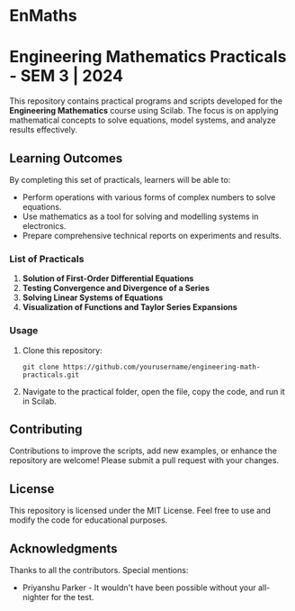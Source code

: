 # EnMaths
<!DOCTYPE html>
<html lang="en">
<head>
    <meta charset="UTF-8">
    <meta name="viewport" content="width=device-width, initial-scale=1.0">
</head>
<body>
    <h1>Engineering Mathematics Practicals - SEM 3 | 2024 </h1>
    <p>
        This repository contains practical programs and scripts developed for the 
        <strong>Engineering Mathematics</strong> course using Scilab. The focus is on applying mathematical concepts 
        to solve equations, model systems, and analyze results effectively.
    </p>
    <h2>Learning Outcomes</h2>
    <p>By completing this set of practicals, learners will be able to:</p>
    <ul>
        <li>Perform operations with various forms of complex numbers to solve equations.</li>
        <li>Use mathematics as a tool for solving and modelling systems in electronics.</li>
        <li>Prepare comprehensive technical reports on experiments and results.</li>
    </ul>
    <h3>List of Practicals</h3>
    <ol>
        <li><strong>Solution of First-Order Differential Equations</strong></li>
        <li><strong>Testing Convergence and Divergence of a Series</strong></li>
        <li><strong>Solving Linear Systems of Equations</strong></li>
        <li><strong>Visualization of Functions and Taylor Series Expansions</strong></li>
    </ol>
    <h3>Usage</h3>
    <ol>
        <li>Clone this repository:</li>
        <pre><code>git clone https://github.com/yourusername/engineering-math-practicals.git</code></pre>
        <li>Navigate to the practical folder, open the file, copy the code, and run it in Scilab.</li>
    </ol>
    <h2>Contributing</h2>
    <p>
        Contributions to improve the scripts, add new examples, or enhance the repository are welcome! 
        Please submit a pull request with your changes.
    </p>
    <h2>License</h2>
    <p>
        This repository is licensed under the MIT License. Feel free to use and modify the code for educational purposes.
    </p>
    <h2>Acknowledgments</h2>
    <p>
        Thanks to all the contributors. Special mentions: 
        <ul>
            <li>Priyanshu Parker - It wouldn't have been possible without your all-nighter for the test.</li>
        </ul>
    </p>
</body>
</html>
